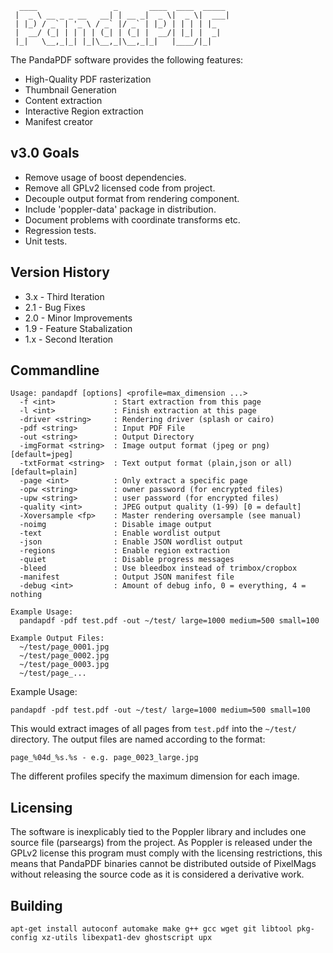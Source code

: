 ```
  ____                 _       ____  ____  _____
 |  _ \ __ _ _ __   __| | __ _|  _ \|  _ \|  ___|
 | |_) / _` | '_ \ / _` |/ _` | |_) | | | | |_
 |  __/ (_| | | | | (_| | (_| |  __/| |_| |  _|
 |_|   \__,_|_| |_|\__,_|\__,_|_|   |____/|_|
```

The PandaPDF software provides the following features:

 * High-Quality PDF rasterization
 * Thumbnail Generation
 * Content extraction
 * Interactive Region extraction
 * Manifest creator


v3.0 Goals
----------

 * Remove usage of boost dependencies.
 * Remove all GPLv2 licensed code from project.
 * Decouple output format from rendering component.
 * Include 'poppler-data' package in distribution.
 * Document problems with coordinate transforms etc.
 * Regression tests.
 * Unit tests.


Version History
---------------

 * 3.x - Third Iteration
 * 2.1 - Bug Fixes
 * 2.0 - Minor Improvements
 * 1.9 - Feature Stabalization
 * 1.x - Second Iteration


Commandline
-----------
```
Usage: pandapdf [options] <profile=max_dimension ...>
  -f <int>             : Start extraction from this page
  -l <int>             : Finish extraction at this page
  -driver <string>     : Rendering driver (splash or cairo)
  -pdf <string>        : Input PDF File
  -out <string>        : Output Directory
  -imgFormat <string>  : Image output format (jpeg or png) [default=jpeg]
  -txtFormat <string>  : Text output format (plain,json or all) [default=plain]
  -page <int>          : Only extract a specific page
  -opw <string>        : owner password (for encrypted files)
  -upw <string>        : user password (for encrypted files)
  -quality <int>       : JPEG output quality (1-99) [0 = default]
  -Xoversample <fp>    : Master rendering oversample (see manual)
  -noimg               : Disable image output
  -text                : Enable wordlist output
  -json                : Enable JSON wordlist output
  -regions             : Enable region extraction
  -quiet               : Disable progress messages
  -bleed               : Use bleedbox instead of trimbox/cropbox
  -manifest            : Output JSON manifest file
  -debug <int>         : Amount of debug info, 0 = everything, 4 = nothing

Example Usage:
  pandapdf -pdf test.pdf -out ~/test/ large=1000 medium=500 small=100

Example Output Files:
  ~/test/page_0001.jpg
  ~/test/page_0002.jpg
  ~/test/page_0003.jpg
  ~/test/page_...

```

Example Usage:

    pandapdf -pdf test.pdf -out ~/test/ large=1000 medium=500 small=100

This would extract images of all pages from `test.pdf` into the `~/test/` directory. The output files are named according to the format:

    page_%04d_%s.%s - e.g. page_0023_large.jpg

The different profiles specify the maximum dimension for each image.



Licensing
---------

The software is inexplicably tied to the Poppler library and includes one
source file (parseargs) from the project. As Poppler is released under the GPLv2
license this program must comply with the licensing restrictions, this means
that PandaPDF binaries cannot be distributed outside of PixelMags without
releasing the source code as it is considered a derivative work.


## Building

```
apt-get install autoconf automake make g++ gcc wget git libtool pkg-config xz-utils libexpat1-dev ghostscript upx
```

